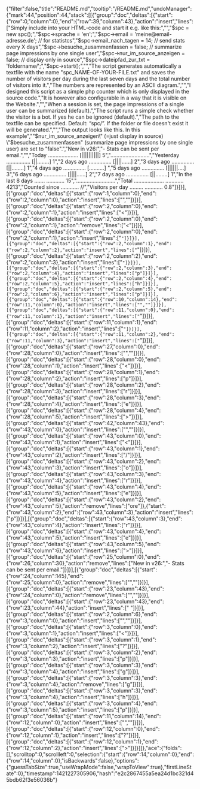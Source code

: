 {"filter":false,"title":"README.md","tooltip":"/README.md","undoManager":{"mark":44,"position":44,"stack":[[{"group":"doc","deltas":[{"start":{"row":0,"column":0},"end":{"row":39,"column":43},"action":"insert","lines":["Simply include into your HTML-code and start it e.g. like this:","","$spc = new spc();","$spc->sprache = 'en';","$spc->email = 'meine@email-adresse.de'; // for statistcs","$spc->email_nach_tagen = 14; // send stats every X days","$spc->besuche_zusammenfassen = false; // summarize page impressions by one single user","$spc->nur_im_source_anzeigen = false; // display only in source","$spc->dateipfad_zur_txt = 'foldername/';","$spc->start();","","The script generates automatically a textfile with the name \"spc_NAME-OF-YOUR-FILE.txt\" and saves the number of visitors per day during the last seven days and the total number of visitors into it.","The numbers are represented by an ASCII diagram.","","I designed this script as a simple php counter which is only displayed in the source code.","It is however also configurable in a way that it is visible on the Website.","","When a session is set, the page impressions of a single user can be summarized (default).","The script runs a simple check whether the visitor is a bot. If yes he can be ignored (default).","The path to the textfile can be specified. Default: “spc/”. If the folder or file doesn't exist it will be generated.","","The output looks like this. In this example","\"$nur_im_source_anzeigen\" (=just display in source) \"$besuche_zusammenfassen\" (summarize page impressions by one single user) are set to \"false\".","New in v26:","- Stats can be sent per email.","","Today .................... [||||||||||] 5","..........................","Yesterday ................ [||........] 1","2 days ago ............... [||||......] 2","3 days ago ............... [||........] 1","4 days ago ............... [..........] ","5 days ago ............... [||||||....] 3","6 days ago ............... [||||......] 2","7 days ago ............... [||........] 1","In the last 8 days ....... ............ 15","..........................","Total .................... ............ 4213","Counted since ............  //","Visitors per day ......... ............ 0.8"]}]}],[{"group":"doc","deltas":[{"start":{"row":1,"column":0},"end":{"row":2,"column":0},"action":"insert","lines":["",""]}]}],[{"group":"doc","deltas":[{"start":{"row":2,"column":0},"end":{"row":2,"column":1},"action":"insert","lines":["<"]}]}],[{"group":"doc","deltas":[{"start":{"row":2,"column":0},"end":{"row":2,"column":1},"action":"remove","lines":["<"]}]}],[{"group":"doc","deltas":[{"start":{"row":2,"column":0},"end":{"row":2,"column":1},"action":"insert","lines":["`"]}]}],[{"group":"doc","deltas":[{"start":{"row":2,"column":1},"end":{"row":2,"column":2},"action":"insert","lines":["`"]}]}],[{"group":"doc","deltas":[{"start":{"row":2,"column":2},"end":{"row":2,"column":3},"action":"insert","lines":["`"]}]}],[{"group":"doc","deltas":[{"start":{"row":2,"column":3},"end":{"row":2,"column":4},"action":"insert","lines":["p"]}]}],[{"group":"doc","deltas":[{"start":{"row":2,"column":4},"end":{"row":2,"column":5},"action":"insert","lines":["h"]}]}],[{"group":"doc","deltas":[{"start":{"row":2,"column":5},"end":{"row":2,"column":6},"action":"insert","lines":["p"]}]}],[{"group":"doc","deltas":[{"start":{"row":10,"column":14},"end":{"row":11,"column":0},"action":"insert","lines":["",""]}]}],[{"group":"doc","deltas":[{"start":{"row":11,"column":0},"end":{"row":11,"column":1},"action":"insert","lines":["`"]}]}],[{"group":"doc","deltas":[{"start":{"row":11,"column":1},"end":{"row":11,"column":2},"action":"insert","lines":["`"]}]}],[{"group":"doc","deltas":[{"start":{"row":11,"column":2},"end":{"row":11,"column":3},"action":"insert","lines":["`"]}]}],[{"group":"doc","deltas":[{"start":{"row":27,"column":0},"end":{"row":28,"column":0},"action":"insert","lines":["",""]}]}],[{"group":"doc","deltas":[{"start":{"row":28,"column":0},"end":{"row":28,"column":1},"action":"insert","lines":["<"]}]}],[{"group":"doc","deltas":[{"start":{"row":28,"column":1},"end":{"row":28,"column":2},"action":"insert","lines":["p"]}]}],[{"group":"doc","deltas":[{"start":{"row":28,"column":2},"end":{"row":28,"column":3},"action":"insert","lines":["r"]}]}],[{"group":"doc","deltas":[{"start":{"row":28,"column":3},"end":{"row":28,"column":4},"action":"insert","lines":["e"]}]}],[{"group":"doc","deltas":[{"start":{"row":28,"column":4},"end":{"row":28,"column":5},"action":"insert","lines":[">"]}]}],[{"group":"doc","deltas":[{"start":{"row":42,"column":43},"end":{"row":43,"column":0},"action":"insert","lines":["",""]}]}],[{"group":"doc","deltas":[{"start":{"row":43,"column":0},"end":{"row":43,"column":1},"action":"insert","lines":["<"]}]}],[{"group":"doc","deltas":[{"start":{"row":43,"column":1},"end":{"row":43,"column":2},"action":"insert","lines":["/"]}]}],[{"group":"doc","deltas":[{"start":{"row":43,"column":2},"end":{"row":43,"column":3},"action":"insert","lines":["o"]}]}],[{"group":"doc","deltas":[{"start":{"row":43,"column":3},"end":{"row":43,"column":4},"action":"insert","lines":["r"]}]}],[{"group":"doc","deltas":[{"start":{"row":43,"column":4},"end":{"row":43,"column":5},"action":"insert","lines":["e"]}]}],[{"group":"doc","deltas":[{"start":{"row":43,"column":2},"end":{"row":43,"column":5},"action":"remove","lines":["ore"]},{"start":{"row":43,"column":2},"end":{"row":43,"column":3},"action":"insert","lines":["p"]}]}],[{"group":"doc","deltas":[{"start":{"row":43,"column":3},"end":{"row":43,"column":4},"action":"insert","lines":["r"]}]}],[{"group":"doc","deltas":[{"start":{"row":43,"column":4},"end":{"row":43,"column":5},"action":"insert","lines":["e"]}]}],[{"group":"doc","deltas":[{"start":{"row":43,"column":5},"end":{"row":43,"column":6},"action":"insert","lines":[">"]}]}],[{"group":"doc","deltas":[{"start":{"row":25,"column":0},"end":{"row":26,"column":30},"action":"remove","lines":["New in v26:","- Stats can be sent per email."]}]}],[{"group":"doc","deltas":[{"start":{"row":24,"column":145},"end":{"row":25,"column":0},"action":"remove","lines":["",""]}]}],[{"group":"doc","deltas":[{"start":{"row":23,"column":43},"end":{"row":24,"column":0},"action":"remove","lines":["",""]}]}],[{"group":"doc","deltas":[{"start":{"row":23,"column":43},"end":{"row":23,"column":44},"action":"insert","lines":[" "]}]}],[{"group":"doc","deltas":[{"start":{"row":2,"column":6},"end":{"row":3,"column":0},"action":"insert","lines":["",""]}]}],[{"group":"doc","deltas":[{"start":{"row":3,"column":0},"end":{"row":3,"column":1},"action":"insert","lines":["<"]}]}],[{"group":"doc","deltas":[{"start":{"row":3,"column":1},"end":{"row":3,"column":2},"action":"insert","lines":["?"]}]}],[{"group":"doc","deltas":[{"start":{"row":3,"column":2},"end":{"row":3,"column":3},"action":"insert","lines":["p"]}]}],[{"group":"doc","deltas":[{"start":{"row":3,"column":3},"end":{"row":3,"column":4},"action":"insert","lines":["g"]}]}],[{"group":"doc","deltas":[{"start":{"row":3,"column":3},"end":{"row":3,"column":4},"action":"remove","lines":["g"]}]}],[{"group":"doc","deltas":[{"start":{"row":3,"column":3},"end":{"row":3,"column":4},"action":"insert","lines":["h"]}]}],[{"group":"doc","deltas":[{"start":{"row":3,"column":4},"end":{"row":3,"column":5},"action":"insert","lines":["p"]}]}],[{"group":"doc","deltas":[{"start":{"row":11,"column":14},"end":{"row":12,"column":0},"action":"insert","lines":["",""]}]}],[{"group":"doc","deltas":[{"start":{"row":12,"column":0},"end":{"row":12,"column":1},"action":"insert","lines":["?"]}]}],[{"group":"doc","deltas":[{"start":{"row":12,"column":1},"end":{"row":12,"column":2},"action":"insert","lines":[">"]}]}]]},"ace":{"folds":[],"scrolltop":0,"scrollleft":0,"selection":{"start":{"row":14,"column":0},"end":{"row":14,"column":0},"isBackwards":false},"options":{"guessTabSize":true,"useWrapMode":false,"wrapToView":true},"firstLineState":0},"timestamp":1421227305906,"hash":"e2c2867455a5ea24d1bc321d45bdb62f3e56036b"}